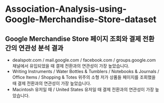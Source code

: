 # Association-Analysis-using-Google-Merchandise-Store-dataset
## Google Merchandise Store 페이지 조회와 결제 전환 간의 연관성 분석 결과
- dealspotr.com / mail.google.com / facebook.com / groups.google.com 채널에서 유입되었을 때 결제 전환과의 연관성이 가장 높았습니다.
- Writing Instruments / Water Bottles & Tumblers / Notebooks & Journals / Office Items / Shopping & Totes 위주의 소형 저가 상품들 페이지를 조회했을 때 결제 전환과의 연관성이 가장 높았습니다. 
- Macintosh 유저일 때 / United States 유저일 때 결제 전환과의 연관성이 가장 높았습니다. 
